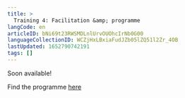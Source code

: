 ```yaml
---
title: >
  Training 4: Facilitation &amp; programme
langCode: en
articleID: bNi69t23RWSMDLnlUrvOUOhcIrNb0G00
languageCollectionID: WCZjHxLBxiaFudJZb05lZQ51l2Zr_4OB
lastUpdated: 1652790742191
tags: []
---
```


Soon available!

Find the programme [here](https://docs.google.com/spreadsheets/d/e/2PACX-1vQI9IjWmhCYwkIk_C91W5inE6RQCcUIKyLzs92B2k5sdri_qU8tIFCL3V9IaiRJ8C5sita-iCJXcLgU/pubhtml)